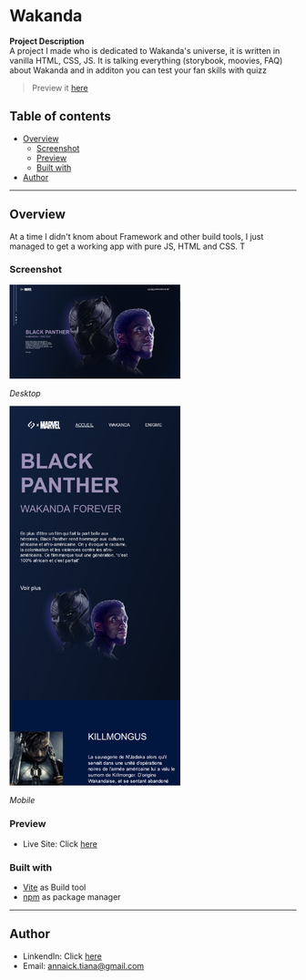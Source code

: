 # Wakanda 
**Project Description**   
A project I made who is dedicated to Wakanda's universe, it is written in vanilla HTML, CSS, JS. It is talking  everything (storybook, moovies, FAQ) about Wakanda and in additon you can test your fan skills with quizz  
  
>  Preview it [here](https://Annaick.github.io/wakanda)
  
## Table of contents 
- [Overview](#overview)
    - [Screenshot](#screenshot)
    - [Preview](#preview)
    - [Built with](#built-with)
- [Author](#author)
----  
## Overview  
At a time I didn't knom about Framework and other build tools, I just managed to get a working app with pure JS, HTML and CSS. T
### Screenshot
<img src='public/desktop-pic.png' alt='desktop' width='300px' />

*Desktop*  


<img src='public/mobile-pic.png' alt='desktop' width='300px' />

*Mobile* 

### Preview
- Live Site: Click [here](https://Annaick.github.io/wakanda)  

###  Built with
- [Vite](https://vitejs.dev) as Build tool
- [npm](https://npmjs.com) as package manager
----
## Author
- LinkendIn: Click [here](https://www.linkedin.com/in/tiana-anna%C3%AFck-b21914285?utm_source=share&utm_campaign=share_via&utm_content=profile&utm_medium=android_app
)
- Email: annaick.tiana@gmail.com

